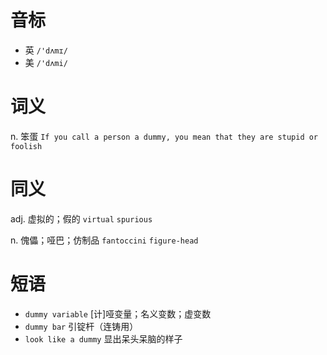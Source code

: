 # 音标

- 英 `/'dʌmɪ/`
- 美 `/'dʌmi/`

# 词义

n. 笨蛋
`If you call a person a dummy, you mean that they are stupid or foolish`

# 同义

adj. 虚拟的；假的
`virtual` `spurious`

n. 傀儡；哑巴；仿制品
`fantoccini` `figure-head`

# 短语

- `dummy variable` [计]哑变量；名义变数；虚变数
- `dummy bar` 引锭杆（连铸用）
- `look like a dummy` 显出呆头呆脑的样子

